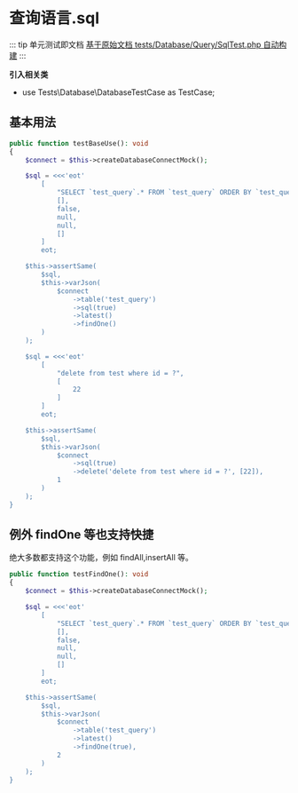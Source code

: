 # 查询语言.sql

::: tip 单元测试即文档
[基于原始文档 tests/Database/Query/SqlTest.php 自动构建](https://github.com/hunzhiwange/framework/blob/master/tests/Database/Query/SqlTest.php)
:::
    
**引入相关类**

 * use Tests\Database\DatabaseTestCase as TestCase;

## 基本用法

``` php
public function testBaseUse(): void
{
    $connect = $this->createDatabaseConnectMock();

    $sql = <<<'eot'
        [
            "SELECT `test_query`.* FROM `test_query` ORDER BY `test_query`.`create_at` DESC LIMIT 1",
            [],
            false,
            null,
            null,
            []
        ]
        eot;

    $this->assertSame(
        $sql,
        $this->varJson(
            $connect
                ->table('test_query')
                ->sql(true)
                ->latest()
                ->findOne()
        )
    );

    $sql = <<<'eot'
        [
            "delete from test where id = ?",
            [
                22
            ]
        ]
        eot;

    $this->assertSame(
        $sql,
        $this->varJson(
            $connect
                ->sql(true)
                ->delete('delete from test where id = ?', [22]),
            1
        )
    );
}
```
    
## 例外 findOne 等也支持快捷

绝大多数都支持这个功能，例如 findAll,insertAll 等。

``` php
public function testFindOne(): void
{
    $connect = $this->createDatabaseConnectMock();

    $sql = <<<'eot'
        [
            "SELECT `test_query`.* FROM `test_query` ORDER BY `test_query`.`create_at` DESC LIMIT 1",
            [],
            false,
            null,
            null,
            []
        ]
        eot;

    $this->assertSame(
        $sql,
        $this->varJson(
            $connect
                ->table('test_query')
                ->latest()
                ->findOne(true),
            2
        )
    );
}
```